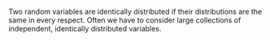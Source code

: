 Two random variables are identically distributed if their distributions
are the same in every respect. Often we have to consider large
collections of independent, identically distributed variables.
